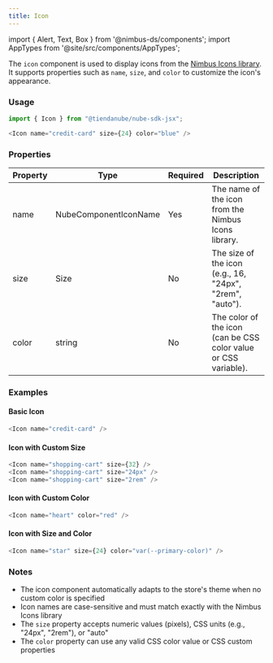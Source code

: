 ```yaml
---
title: Icon
---
```


import { Alert, Text, Box } from '@nimbus-ds/components';
import AppTypes from '@site/src/components/AppTypes';

The `icon` component is used to display icons from the [Nimbus Icons library](https://nimbus.nuvemshop.com.br/documentation/resources/nimbus-icons).
It supports properties such as `name`, `size`, and `color` to customize the icon's appearance.

### Usage

```typescript title="Example"
import { Icon } from "@tiendanube/nube-sdk-jsx";

<Icon name="credit-card" size={24} color="blue" />
```

### Properties

| Property | Type                | Required | Description                                                                 |
| -------- | ------------------- | -------- | --------------------------------------------------------------------------- |
| name     | NubeComponentIconName | Yes      | The name of the icon from the Nimbus Icons library.                        |
| size     | Size                | No       | The size of the icon (e.g., 16, "24px", "2rem", "auto").                   |
| color    | string              | No       | The color of the icon (can be CSS color value or CSS variable).            |

### Examples

#### Basic Icon
```typescript
<Icon name="credit-card" />
```

#### Icon with Custom Size
```typescript
<Icon name="shopping-cart" size={32} />
<Icon name="shopping-cart" size="24px" />
<Icon name="shopping-cart" size="2rem" />
```

#### Icon with Custom Color
```typescript
<Icon name="heart" color="red" />
```

#### Icon with Size and Color
```typescript
<Icon name="star" size={24} color="var(--primary-color)" />
```

### Notes

- The icon component automatically adapts to the store's theme when no custom color is specified
- Icon names are case-sensitive and must match exactly with the Nimbus Icons library
- The `size` property accepts numeric values (pixels), CSS units (e.g., "24px", "2rem"), or "auto"
- The `color` property can use any valid CSS color value or CSS custom properties
